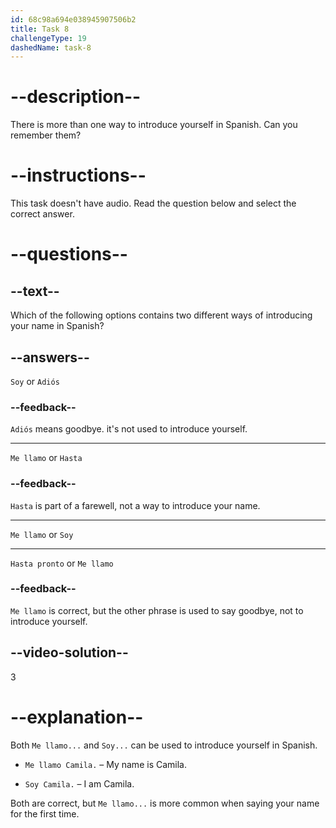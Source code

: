 ```yaml
---
id: 68c98a694e038945907506b2
title: Task 8
challengeType: 19
dashedName: task-8
---
```


<!-- (No Audio) -->

# --description--

There is more than one way to introduce yourself in Spanish. Can you remember them?

# --instructions--

This task doesn't have audio. Read the question below and select the correct answer.

# --questions--

## --text--

Which of the following options contains two different ways of introducing your name in Spanish?

## --answers--

`Soy` or `Adiós`

### --feedback--

`Adiós` means goodbye. it's not used to introduce yourself.

---

`Me llamo` or `Hasta`

### --feedback--

`Hasta` is part of a farewell, not a way to introduce your name.

---

`Me llamo` or `Soy`

---

`Hasta pronto` or `Me llamo`

### --feedback--

`Me llamo` is correct, but the other phrase is used to say goodbye, not to introduce yourself.

## --video-solution--

3

# --explanation--

Both `Me llamo...` and `Soy...` can be used to introduce yourself in Spanish.

- `Me llamo Camila.` – My name is Camila.

- `Soy Camila.` – I am Camila.

Both are correct, but `Me llamo...` is more common when saying your name for the first time.
